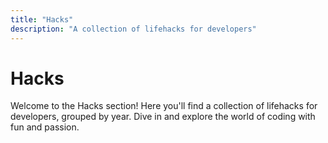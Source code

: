```yaml
---
title: "Hacks"
description: "A collection of lifehacks for developers"
---
```


# Hacks

Welcome to the Hacks section! Here you'll find a collection of lifehacks for developers, grouped by year. Dive in and explore the world of coding with fun and passion.